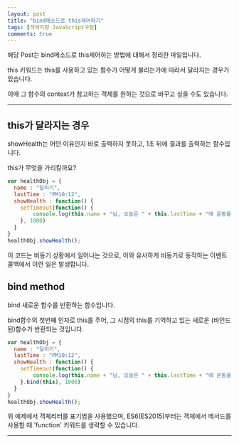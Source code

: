 ```yaml
---
layout: post
title: "bind메소드로 this제어하기"
tags: [객체지향 JavaScript구현]
comments: true
---
```

 
해당 Post는 bind메소드로 this제어하는 방법에 대해서 정리한 파일입니다.

this 키워드는 this를 사용하고 있는 함수가 어떻게 불리는가에 따라서 달라지는 경우가 있습니다.

이때 그 함수의 context가 참고하는 객체를 원하는 것으로 바꾸고 싶을 수도 있습니다.

---

## this가 달라지는 경우

showHealth는 어떤 이유인지 바로 출력하지 못하고, 1초 뒤에 결과를 출력하는 함수입니다.

this가 무엇을 가리킬까요? 

```js
var healthObj = {
  name : "달리기",
  lastTime : "PM10:12",
  showHealth : function() {
    setTimeout(function() {
        console.log(this.name + "님, 오늘은 " + this.lastTime + "에 운동을 하셨네요");      
    }, 1000)
  }
}
healthObj.showHealth();
```
이 코드는 비동기 상황에서 일어나는 것으로, 이와 유사하게 비동기로 동작하는 이벤트 콜백에서 이런 일은 발생합니다.


## bind method

bind 새로운 함수를 반환하는 함수입니다.

bind함수의 첫번째 인자로 this를 주어, 그 시점의 this를 기억하고 있는 새로운 (바인드된)함수가 반환되는 것입니다.

```js
var healthObj = {
  name : "달리기",
  lastTime : "PM10:12",
  showHealth : function() {
    setTimeout(function() {
        console.log(this.name + "님, 오늘은 " + this.lastTime + "에 운동을 하셨네요");      
    }.bind(this), 1000)
  }
}
healthObj.showHealth();

```

위 예제에서 객체리터를 표기법을 사용했으며, ES6(ES2015)부터는 객체에서 메서드를 사용할 때 'function' 키워드를 생략할 수 있습니다. 

---
